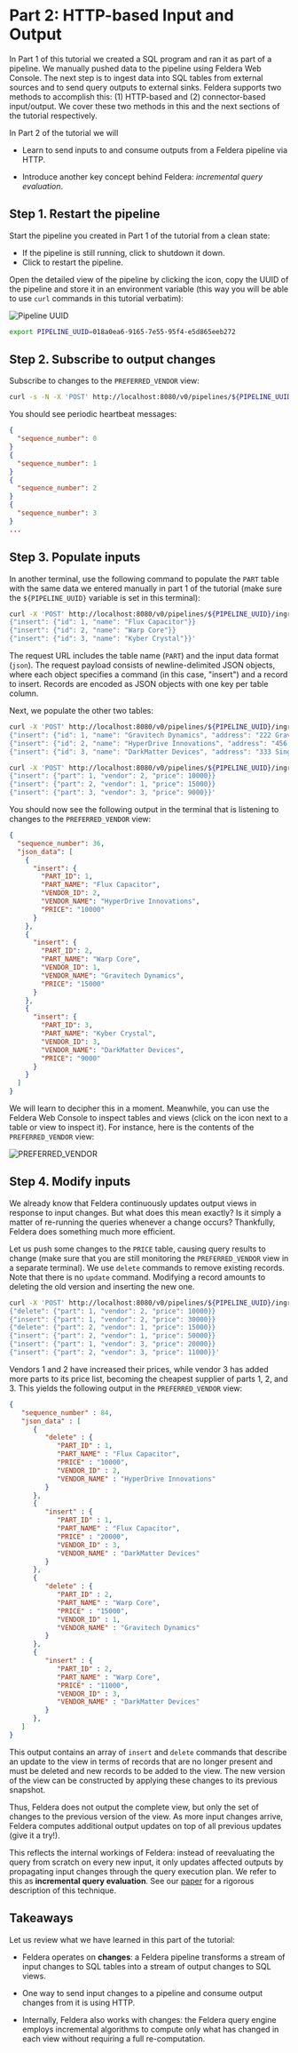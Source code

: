 # Part 2: HTTP-based Input and Output

In Part 1 of this tutorial we created a SQL program and ran it as part of a
pipeline.  We manually pushed data to the pipeline using Feldera Web Console.
The next step is to ingest data into SQL tables from external sources and to
send query outputs to external sinks.  Feldera supports two methods to
accomplish this: (1) HTTP-based and (2) connector-based input/output.  We cover
these two methods in this and the next sections of the tutorial respectively.

In Part 2 of the tutorial we will

- Learn to send inputs to and consume outputs from a Feldera pipeline via HTTP.

- Introduce another key concept behind Feldera: *incremental query
  evaluation*.

## Step 1. Restart the pipeline

Start the pipeline you created in Part 1 of the tutorial from a clean state:

- If the pipeline is still running, click <icon icon="bx:stop-circle" /> to shutdown it down.
- Click <icon icon="bx:play-circle" /> to restart the pipeline.

Open the detailed view of the pipeline by clicking the <icon
icon="bx:chevron-down" /> icon, copy the UUID of the pipeline and store it
in an environment variable (this way you will be able to use
`curl` commands in this tutorial verbatim):

![Pipeline UUID](pipeline-uuid.png)

```bash
export PIPELINE_UUID=018a0ea6-9165-7e55-95f4-e5d865eeb272
```


## Step 2. Subscribe to output changes

Subscribe to changes to the `PREFERRED_VENDOR` view:

```bash
curl -s -N -X 'POST' http://localhost:8080/v0/pipelines/${PIPELINE_UUID}/egress/PREFERRED_VENDOR?format=json | jq
```

You should see periodic heartbeat messages:

```json
{
  "sequence_number": 0
}
{
  "sequence_number": 1
}
{
  "sequence_number": 2
}
{
  "sequence_number": 3
}
...
```

## Step 3. Populate inputs

In another terminal, use the following command to populate the `PART` table
with the same data we entered manually in part 1 of the tutorial (make sure
the `${PIPELINE_UUID}` variable is set in this terminal):

```bash
curl -X 'POST' http://localhost:8080/v0/pipelines/${PIPELINE_UUID}/ingress/PART?format=json -d '
{"insert": {"id": 1, "name": "Flux Capacitor"}}
{"insert": {"id": 2, "name": "Warp Core"}}
{"insert": {"id": 3, "name": "Kyber Crystal"}}'
```

The request URL includes the table name (`PART`) and the input data format
(`json`).  The request payload consists of newline-delimited JSON objects, where
each object specifies a command (in this case, "insert") and a record to insert.
Records are encoded as JSON objects with one key per table column.

Next, we populate the other two tables:

```bash
curl -X 'POST' http://localhost:8080/v0/pipelines/${PIPELINE_UUID}/ingress/VENDOR?format=json -d '
{"insert": {"id": 1, "name": "Gravitech Dynamics", "address": "222 Graviton Lane"}}
{"insert": {"id": 2, "name": "HyperDrive Innovations", "address": "456 Warp Way"}}
{"insert": {"id": 3, "name": "DarkMatter Devices", "address": "333 Singularity Street"}}'

curl -X 'POST' http://localhost:8080/v0/pipelines/${PIPELINE_UUID}/ingress/PRICE?format=json -d '
{"insert": {"part": 1, "vendor": 2, "price": 10000}}
{"insert": {"part": 2, "vendor": 1, "price": 15000}}
{"insert": {"part": 3, "vendor": 3, "price": 9000}}'
```

You should now see the following output in the terminal that is listening to changes to the `PREFERRED_VENDOR` view:

```json
{
  "sequence_number": 36,
  "json_data": [
    {
      "insert": {
        "PART_ID": 1,
        "PART_NAME": "Flux Capacitor",
        "VENDOR_ID": 2,
        "VENDOR_NAME": "HyperDrive Innovations",
        "PRICE": "10000"
      }
    },
    {
      "insert": {
        "PART_ID": 2,
        "PART_NAME": "Warp Core",
        "VENDOR_ID": 1,
        "VENDOR_NAME": "Gravitech Dynamics",
        "PRICE": "15000"
      }
    },
    {
      "insert": {
        "PART_ID": 3,
        "PART_NAME": "Kyber Crystal",
        "VENDOR_ID": 3,
        "VENDOR_NAME": "DarkMatter Devices",
        "PRICE": "9000"
      }
    }
  ]
}
```

We will learn to decipher this in a moment.  Meanwhile, you can use the Feldera
Web Console to inspect tables and views (click on the <icon icon="bx:show" />
icon next to a table or view to inspect it). For instance, here is the contents
of the `PREFERRED_VENDOR` view:

![PREFERRED_VENDOR](preferred-vendor1.png)

## Step 4. Modify inputs

We already know that Feldera continuously updates output views in response to
input changes.  But what does this mean exactly?  Is it simply a matter of
re-running the queries whenever a change occurs?  Thankfully, Feldera does
something much more efficient.

Let us push some changes to the `PRICE` table, causing query results to change
(make sure that you are still monitoring the `PREFERRED_VENDOR` view in a
separate terminal).  We use `delete` commands to remove existing records.  Note
that there is no `update` command.  Modifying a record amounts to deleting the
old version and inserting the new one.

```bash
curl -X 'POST' http://localhost:8080/v0/pipelines/${PIPELINE_UUID}/ingress/PRICE?format=json -d '
{"delete": {"part": 1, "vendor": 2, "price": 10000}}
{"insert": {"part": 1, "vendor": 2, "price": 30000}}
{"delete": {"part": 2, "vendor": 1, "price": 15000}}
{"insert": {"part": 2, "vendor": 1, "price": 50000}}
{"insert": {"part": 1, "vendor": 3, "price": 20000}}
{"insert": {"part": 2, "vendor": 3, "price": 11000}}'
```

Vendors 1 and 2 have increased their prices, while vendor 3 has added more parts
to its price list, becoming the cheapest supplier of parts 1, 2, and 3.  This
yields the following output in the `PREFERRED_VENDOR` view:

```json
{
   "sequence_number" : 84,
   "json_data" : [
      {
         "delete" : {
            "PART_ID" : 1,
            "PART_NAME" : "Flux Capacitor",
            "PRICE" : "10000",
            "VENDOR_ID" : 2,
            "VENDOR_NAME" : "HyperDrive Innovations"
         }
      },
      {
         "insert" : {
            "PART_ID" : 1,
            "PART_NAME" : "Flux Capacitor",
            "PRICE" : "20000",
            "VENDOR_ID" : 3,
            "VENDOR_NAME" : "DarkMatter Devices"
         }
      },
      {
         "delete" : {
            "PART_ID" : 2,
            "PART_NAME" : "Warp Core",
            "PRICE" : "15000",
            "VENDOR_ID" : 1,
            "VENDOR_NAME" : "Gravitech Dynamics"
         }
      },
      {
         "insert" : {
            "PART_ID" : 2,
            "PART_NAME" : "Warp Core",
            "PRICE" : "11000",
            "VENDOR_ID" : 3,
            "VENDOR_NAME" : "DarkMatter Devices"
         }
      },
   ]
}
```

This output contains an array of `insert` and `delete` commands that describe an update
to the view in terms of records that are no longer present and must be deleted
and new records to be added to the view.  The new version of the view can be
constructed by applying these changes to its previous snapshot.

Thus, Feldera does not output the complete view, but only the set of changes to
the previous version of the view.  As more input changes arrive, Feldera
computes additional output updates on top of all previous updates (give it a
try!).

This reflects the internal workings of Feldera: instead of reevaluating the
query from scratch on every new input, it only updates affected outputs by
propagating input changes through the query execution plan.  We refer to this as
**incremental query evaluation**.  See our [paper](/vldb23.pdf) for a rigorous
description of this technique.

## Takeaways

Let us review what we have learned in this part of the tutorial:

- Feldera operates on **changes**: a Feldera pipeline transforms a stream of
  input changes to SQL tables into a stream of output changes to SQL views.

- One way to send input changes to a pipeline and consume output changes from it
  is using HTTP.

- Internally, Feldera also works with changes: the Feldera query engine employs
  incremental algorithms to compute only what has changed in each view without
  requiring a full re-computation.
